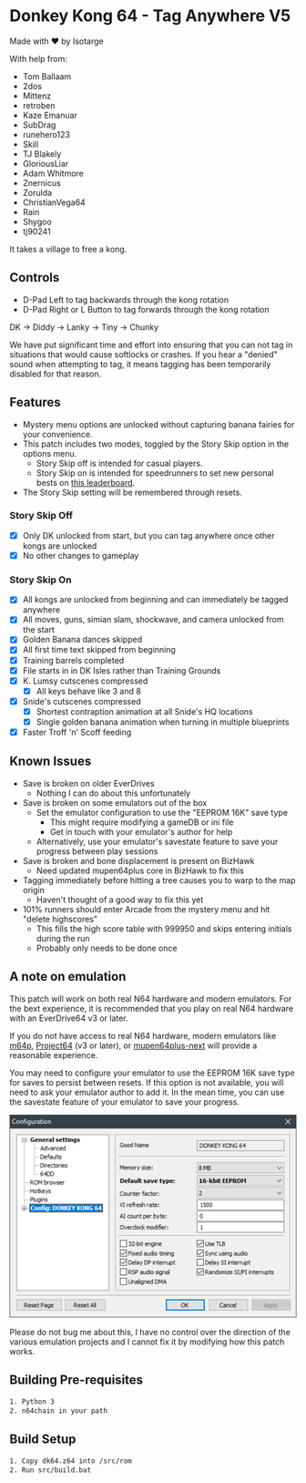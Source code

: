 # Donkey Kong 64 - Tag Anywhere V5

Made with ❤️ by Isotarge

With help from:
- Tom Ballaam
- 2dos
- Mittenz
- retroben
- Kaze Emanuar
- SubDrag
- runehero123
- Skill
- TJ Blakely
- GloriousLiar
- Adam Whitmore
- Znernicus
- Zorulda
- ChristianVega64
- Rain
- Shygoo
- tj90241

It takes a village to free a kong.

## Controls
- D-Pad Left to tag backwards through the kong rotation
- D-Pad Right or L Button to tag forwards through the kong rotation

DK -> Diddy -> Lanky -> Tiny -> Chunky

We have put significant time and effort into ensuring that you can not tag in situations that would cause softlocks or crashes. If you hear a "denied" sound when attempting to tag, it means tagging has been temporarily disabled for that reason.

## Features
- Mystery menu options are unlocked without capturing banana fairies for your convenience.
- This patch includes two modes, toggled by the Story Skip option in the options menu.
  - Story Skip off is intended for casual players.
  - Story Skip on is intended for speedrunners to set new personal bests on [this leaderboard](https://www.speedrun.com/dk64ce#Tag_Anywhere).
- The Story Skip setting will be remembered through resets.

### Story Skip Off
- [x] Only DK unlocked from start, but you can tag anywhere once other kongs are unlocked
- [x] No other changes to gameplay

### Story Skip On
- [x] All kongs are unlocked from beginning and can immediately be tagged anywhere
- [x] All moves, guns, simian slam, shockwave, and camera unlocked from the start
- [x] Golden Banana dances skipped
- [x] All first time text skipped from beginning
- [x] Training barrels completed
- [x] File starts in in DK Isles rather than Training Grounds
- [x] K. Lumsy cutscenes compressed
  - [x] All keys behave like 3 and 8
- [x] Snide's cutscenes compressed
  - [x] Shortest contraption animation at all Snide's HQ locations
  - [x] Single golden banana animation when turning in multiple blueprints
- [x] Faster Troff 'n' Scoff feeding

## Known Issues
- Save is broken on older EverDrives
  - Nothing I can do about this unfortunately
- Save is broken on some emulators out of the box
  - Set the emulator configuration to use the "EEPROM 16K" save type
    - This might require modifying a gameDB or ini file
    - Get in touch with your emulator's author for help
  - Alternatively, use your emulator's savestate feature to save your progress between play sessions
- Save is broken and bone displacement is present on BizHawk
  - Need updated mupen64plus core in BizHawk to fix this
- Tagging immediately before hitting a tree causes you to warp to the map origin
  - Haven't thought of a good way to fix this yet
- 101% runners should enter Arcade from the mystery menu and hit "delete highscores"
  - This fills the high score table with 999950 and skips entering initials during the run
  - Probably only needs to be done once

## A note on emulation
This patch will work on both real N64 hardware and modern emulators. For the bext experience, it is recommended that you play on real N64 hardware with an EverDrive64 v3 or later.

If you do not have access to real N64 hardware, modern emulators like [m64p](https://github.com/loganmc10/m64p), [Project64](https://www.pj64-emu.com/) (v3 or later), or [mupen64plus-next](https://github.com/libretro/mupen64plus-libretro-nx) will provide a reasonable experience.

You may need to configure your emulator to use the EEPROM 16K save type for saves to persist between resets. If this option is not available, you will need to ask your emulator author to add it. In the mean time, you can use the savestate feature of your emulator to save your progress.

![Project64 EEPROM Configuration](Build/pj64-eeprom-config.png)

Please do not bug me about this, I have no control over the direction of the various emulation projects and I cannot fix it by modifying how this patch works.

## Building Pre-requisites
```
1. Python 3
2. n64chain in your path
```

## Build Setup
```
1. Copy dk64.z64 into /src/rom
2. Run src/build.bat
```